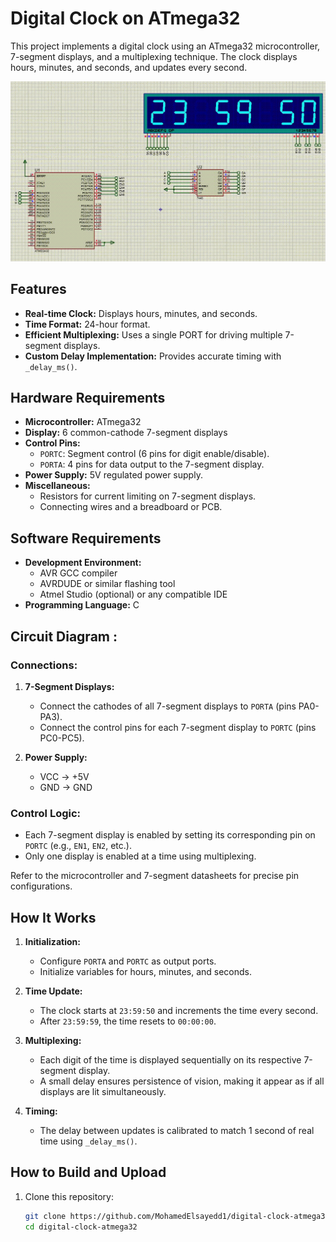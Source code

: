 # Digital Clock on ATmega32

This project implements a digital clock using an ATmega32 microcontroller, 7-segment displays, and a multiplexing technique. The clock displays hours, minutes, and seconds, and updates every second.

![Digital Clock](https://github.com/MohamedElsayedd1/Embedded-System-Mini-Projects/blob/main/1.%20Digital-Clock/DigitalClock.gif)

## Features

- **Real-time Clock:** Displays hours, minutes, and seconds.
- **Time Format:** 24-hour format.
- **Efficient Multiplexing:** Uses a single PORT for driving multiple 7-segment displays.
- **Custom Delay Implementation:** Provides accurate timing with `_delay_ms()`.

## Hardware Requirements

- **Microcontroller:** ATmega32
- **Display:** 6 common-cathode 7-segment displays
- **Control Pins:**
  - `PORTC`: Segment control (6 pins for digit enable/disable).
  - `PORTA`: 4 pins for data output to the 7-segment display.
- **Power Supply:** 5V regulated power supply.
- **Miscellaneous:**
  - Resistors for current limiting on 7-segment displays.
  - Connecting wires and a breadboard or PCB.

## Software Requirements

- **Development Environment:**
  - AVR GCC compiler
  - AVRDUDE or similar flashing tool
  - Atmel Studio (optional) or any compatible IDE
- **Programming Language:** C

## Circuit Diagram :

### Connections:

1. **7-Segment Displays:**
   - Connect the cathodes of all 7-segment displays to `PORTA` (pins PA0-PA3).
   - Connect the control pins for each 7-segment display to `PORTC` (pins PC0-PC5).

2. **Power Supply:**
   - VCC → +5V
   - GND → GND

### Control Logic:

- Each 7-segment display is enabled by setting its corresponding pin on `PORTC` (e.g., `EN1`, `EN2`, etc.).
- Only one display is enabled at a time using multiplexing.

Refer to the microcontroller and 7-segment datasheets for precise pin configurations.

## How It Works

1. **Initialization:**
   - Configure `PORTA` and `PORTC` as output ports.
   - Initialize variables for hours, minutes, and seconds.

2. **Time Update:**
   - The clock starts at `23:59:50` and increments the time every second.
   - After `23:59:59`, the time resets to `00:00:00`.

3. **Multiplexing:**
   - Each digit of the time is displayed sequentially on its respective 7-segment display.
   - A small delay ensures persistence of vision, making it appear as if all displays are lit simultaneously.

4. **Timing:**
   - The delay between updates is calibrated to match 1 second of real time using `_delay_ms()`.

## How to Build and Upload

1. Clone this repository:
   ```bash
   git clone https://github.com/MohamedElsayedd1/digital-clock-atmega32.git
   cd digital-clock-atmega32
